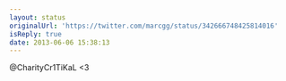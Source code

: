 ```yaml
---
layout: status
originalUrl: 'https://twitter.com/marcgg/status/342666748425814016'
isReply: true
date: 2013-06-06 15:38:13
---
```


@CharityCr1TiKaL &lt;3
